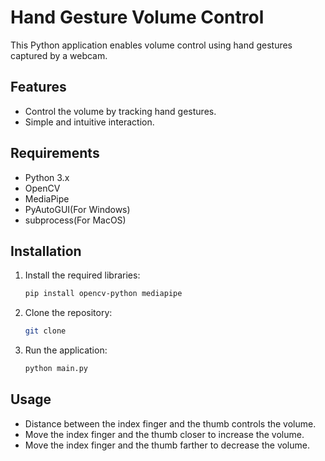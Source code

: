 # Hand Gesture Volume Control

This Python application enables volume control using hand gestures captured by a webcam.

## Features

- Control the volume by tracking hand gestures.
- Simple and intuitive interaction.

## Requirements

- Python 3.x
- OpenCV
- MediaPipe
- PyAutoGUI(For Windows)
- subprocess(For MacOS)

## Installation

1. Install the required libraries:

   ```bash
   pip install opencv-python mediapipe

    ```
2. Clone the repository:

   ```bash
   git clone

    ```
3. Run the application:

   ```bash
   python main.py

    ```
## Usage

- Distance between the index finger and the thumb controls the volume.
- Move the index finger and the thumb closer to increase the volume.
- Move the index finger and the thumb farther to decrease the volume.

